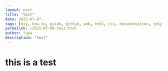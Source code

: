 ```yaml
---
layout: post
title: "test"
date: 2025-07-07
tags: [diy, how-to, guide, github, web, html, css, documentation, jekyll]
permalink: /2025-07-09-test.html
author: lupa
description: "test"
---
```


# this is a test